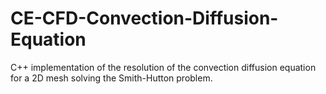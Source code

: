# CE-CFD-Convection-Diffusion-Equation

C++ implementation of the resolution of the convection diffusion equation for a 2D mesh solving the Smith-Hutton problem.
